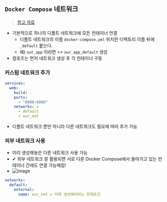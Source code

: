 ## `Docker Compose` 네트워크
> [참고 자료](https://www.daleseo.com/docker-compose-networks/)
- 기본적으로 하나의 디폴트 네트워크에 모든 컨테이너 연결
  - 디폴트 네트워크의 이름 `docker-compose.yml` 위치한 디렉토리 이름 뒤에 `_default` 붙는다.
  - 예) `out_app` 이라면 >> `our_app_default` 생성
- 컴포즈는 먼저 네트워크 생성 후 각 컨테이너 구동

### 커스텀 네트워크 추가
```yml
services:
  web:
    build: .
    ports:
      - "8000:8000"
    networks: ✔
      - default
      - our_net

```
- 디폴트 네트워크 뿐만 아니라 다른 네트워크도 필요에 따라 추가 가능

### 외부 네트워크 사용
- 미리 생성해놓은 다른 네트워크 사용 가능
- ✔ 외부 네트워크 잘 활용되면 서로 다른 Docker Compose에서 돌아가고 있는 컨테이너 간에도 연결 가능해짐!
- ![image](https://user-images.githubusercontent.com/61215550/167339812-55a75f05-675b-42cc-9f48-74ab1bc2e65b.png)

```yml
networks:
  default:
    external:
      name: our_net ✔ 미래 생성해야되는 전제조건
```
